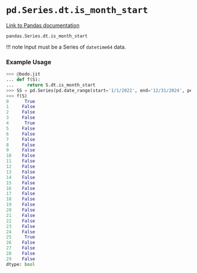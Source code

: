 # `pd.Series.dt.is_month_start`

[Link to Pandas documentation](https://pandas.pydata.org/docs/reference/api/pandas.Series.dt.is_month_start.html#pandas.Series.dt.is_month_start)

`pandas.Series.dt.is_month_start`

!!! note
	Input must be a Series of `datetime64` data.

### Example Usage

``` py
>>> @bodo.jit
... def f(S):
...     return S.dt.is_month_start
>>> SS = pd.Series(pd.date_range(start='1/1/2022', end='12/31/2024', periods=30))
>>> f(S)
0      True
1     False
2     False
3     False
4      True
5     False
6     False
7     False
8     False
9     False
10    False
11    False
12    False
13    False
14    False
15    False
16    False
17    False
18    False
19    False
20    False
21    False
22    False
23    False
24    False
25     True
26    False
27    False
28    False
29    False
dtype: bool
```


